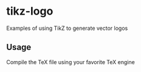 # tikz-logo
Examples of using TikZ to generate vector logos

## Usage
Compile the TeX file using your favorite TeX engine

